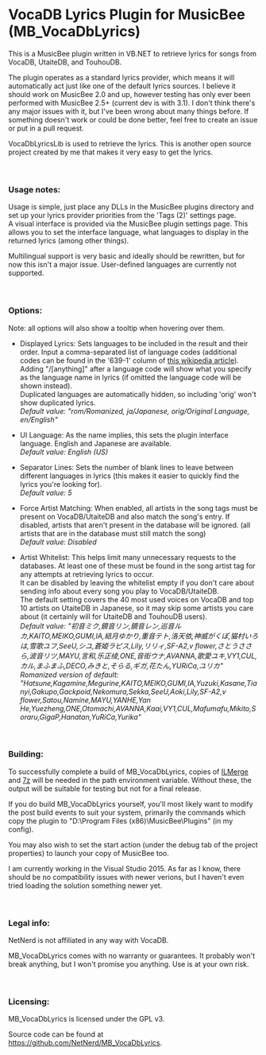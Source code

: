 # VocaDB Lyrics Plugin for MusicBee (MB_VocaDbLyrics)
This is a MusicBee plugin written in VB.NET to retrieve lyrics for songs from VocaDB, UtaiteDB, and TouhouDB.

The plugin operates as a standard lyrics provider, which means it will automatically act just like one of the default
lyrics sources. I believe it should work on MusicBee 2.0 and up, however testing has only ever been performed with
MusicBee 2.5+ (current dev is with 3.1).
I don't think there's any major issues with it, but I've been wrong about many things before. If something doesn't
work or could be done better, feel free to create an issue or put in a pull request.

VocaDbLyricsLib is used to retrieve the lyrics. This is another open source project created by me that makes it very
easy to get the lyrics.

　

### Usage notes:
Usage is simple, just place any DLLs in the MusicBee plugins directory and set up your lyrics provider priorities from
the 'Tags (2)' settings page.  
A visual interface is provided via the MusicBee plugin settings page. This allows you to set the interface language,
what languages to display in the returned lyrics (among other things).

Multilingual support is very basic and ideally should be rewritten, but for now this isn't a major issue.
User-defined languages are currently not supported.

　

### Options:
Note: all options will also show a tooltip when hovering over them.

* Displayed Lyrics: Sets languages to be included in the result and their order. Input a comma-separated list of
    language codes (additional codes can be found in the '639-1' column of
    [this wikipedia article](https://en.wikipedia.org/wiki/List_of_ISO_639-1_codes)).  
    Adding "/[anything]" after a language code will show what you specify as the language name in lyrics
    (if omitted the language code will be shown instead).  
    Duplicated languages are automatically hidden, so including 'orig' won't show duplicated lyrics.  
    _Default value: "rom/Romanized, ja/Japanese, orig/Original Language, en/English"_

* UI Language: As the name implies, this sets the plugin interface language. English and Japanese are available.  
    _Default value: English (US)_

* Separator Lines: Sets the number of blank lines to leave between different languages in lyrics
(this makes it easier to quickly find the lyrics you're looking for).  
    _Default value: 5_

* Force Artist Matching: When enabled, all artists in the song tags must be present on VocaDB/UtaiteDB and also match
    the song's entry. If disabled, artists that aren't present in the database will be ignored.
    (all artists that are in the database must still match the song)  
    _Default value: Disabled_

* Artist Whitelist: This helps limit many unnecessary requests to the databases. At least one of these must be found in
    the song artist tag for any attempts at retrieving lyrics to occur.  
    It can be disabled by leaving the whitelist empty if you don't care about sending info about every song you play to
    VocaDB/UtaiteDB.  
    The default setting covers the 40 most used voices on VocaDB and top 10 artists on UtaiteDB in Japanese, so it may
    skip some artists you care about (it certainly will for UtaiteDB and TouhouDB users).  
    _Default value: "初音ミク,鏡音リン,鏡音レン,巡音ルカ,KAITO,MEIKO,GUMI,IA,結月ゆかり,重音テト,洛天依,神威がくぽ,猫村いろは,雪歌ユフ,SeeU,シユ,蒼姫ラピス,Lily,リリィ,SF-A2,v flower,さとうささら,波音リツ,MAYU,言和,乐正绫,ONE,音街ウナ,AVANNA,歌愛ユキ,VY1,CUL,カル,まふまふ,DECO,みきと,そらる,ギガ,花たん,YURiCa,ユリカ"_  
    _Romanized version of default: "Hatsune,Kagamine,Megurine,KAITO,MEIKO,GUMI,IA,Yuzuki,Kasane,Tianyi,Gakupo,Gackpoid,Nekomura,Sekka,SeeU,Aoki,Lily,SF-A2,v flower,Satou,Namine,MAYU,YANHE,Yan He,Yuezheng,ONE,Otomachi,AVANNA,Kaai,VY1,CUL,Mafumafu,Mikito,Soraru,GigaP,Hanatan,YuRiCa,Yurika"_

　

### Building:
To successfully complete a build of MB_VocaDbLyrics, copies of
[ILMerge](http://research.microsoft.com/en-us/people/mbarnett/ilmerge.aspx) and [7z](http://www.7-zip.org/) will be
needed in the path environment variable. Without these, the output will be suitable for testing but not for a final
release.

If you do build MB_VocaDbLyrics yourself, you'll most likely want to modify the post build events to suit your system,
primarily the commands which copy the plugin to "D:\Program Files (x86)\MusicBee\Plugins" (in my config).

You may also wish to set the start action (under the debug tab of the project properties) to launch your copy of
MusicBee too.

I am currently working in the Visual Studio 2015. As far as I know, there should be no compatibility issues with newer
verions, but I haven't even tried loading the solution something newer yet.

　

### Legal info:
NetNerd is not affiliated in any way with VocaDB.

MB_VocaDbLyrics comes with no warranty or guarantees. It probably won't break anything, but I won't promise you
anything. Use is at your own risk.

　

### Licensing:
MB_VocaDbLyrics is licensed under the GPL v3.

Source code can be found at https://github.com/NetNerd/MB_VocaDbLyrics.
